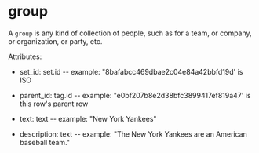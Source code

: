 # group

A `group` is any kind of collection of people, such as for a team, or company, or organization, or party, etc.

Attributes:

* set_id: set.id -- example: "8bafabcc469dbae2c04e84a42bbfd19d' is ISO

* parent_id: tag.id -- example: "e0bf207b8e2d38bfc3899417ef819a47' is this row's parent row

* text: text -- example: "New York Yankees"

* description: text -- example: "The New York Yankees are an American baseball team."
